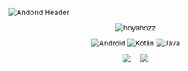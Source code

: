 ![Andorid Header](https://user-images.githubusercontent.com/85336456/174700400-215af375-9fa9-40cc-95d1-05c9cd5ffe2e.png)

<p align="center">
  <img src="https://github-readme-stats.vercel.app/api?username=hoyahozz&show_icons=true" alt="hoyahozz" />
</p>

<p align="center">
<img alt="Android" src ="https://img.shields.io/badge/Android-3DDC84.svg?&style=for-the-badge&logo=Android&logoColor=white"/>
<img alt="Kotlin" src ="https://img.shields.io/badge/Kotlin-7F52FF.svg?&style=for-the-badge&logo=Kotlin&logoColor=white"/>
<img alt="Java" src ="https://img.shields.io/badge/Java-FF0000.svg?&style=for-the-badge&logo=Java&logoColor=black"/>
</p>

<p align="center">
  <a href="https://velog.io/@hoyaho"><img src="https://img.shields.io/badge/Tech%20Blog-11B48A?style=for-the-badge&logo=Vimeo&logoColor=white&link=https://velog.io/@hoyaho"/></a>&nbsp &nbsp&nbsp
  <a href="mailto:sports7744@gmail.com"><img src="https://img.shields.io/badge/Gmail-d14836?style=for-the-badge&logo=Gmail&logoColor=white&link=sports77440@gmail.com"/></a>
 </p>
